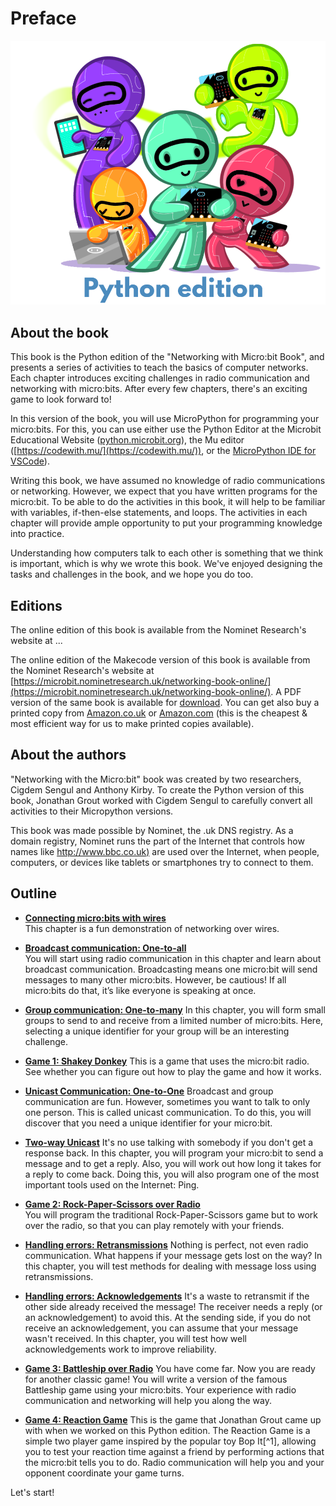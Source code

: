 Preface
=======

![Cover image](cover/cover_python.png)

About the book
------------------------------------

This book is the Python edition of the "Networking with Micro:bit Book", 
and presents a series of activities to teach the basics of computer networks. 
Each chapter introduces exciting challenges in radio communication and networking with micro:bits.
After every few chapters, there's an exciting game to look forward to!

In this version of the book, you will use MicroPython for programming your micro:bits. For
this, you can use either use the  Python Editor at the Microbit Educational Website 
([python.microbit.org](https://python.microbit.org/)), the Mu editor
([https://codewith.mu/](https://codewith.mu/)), or the [MicroPython IDE for
VSCode](https://marketplace.visualstudio.com/items?itemName=dphans.micropython-ide-vscode)).

Writing this book, we have assumed no knowledge of radio communications or networking. 
However, we expect that you have written programs for the micro:bit. To be able to do the activities in
this book, it will help to be familiar with variables, if-then-else statements, and loops. 
The activities in each chapter will provide ample opportunity to put your programming knowledge into practice.

Understanding how computers talk to each other is something that we think is important, 
which is why we wrote this book. We've enjoyed designing the tasks and challenges in the book, and we hope you do too.

Editions
--------

The online edition of this book is available from the Nominet Research's website at ...

The online edition of the Makecode version of this book is available from the Nominet Research's website at [https://microbit.nominetresearch.uk/networking-book-online/](https://microbit.nominetresearch.uk/networking-book-online/).
A PDF version of the same book is available for [download](https://microbit.nominetresearch.uk/networking-book-pdf/networking_with_the_microbit.pdf).
You can get also buy a printed copy from [Amazon.co.uk](https://www.amazon.co.uk/Networking-micro-bit-Anthony-Kirby/dp/1973396769) or [Amazon.com](https://www.amazon.com/Networking-micro-bit-Anthony-Kirby/dp/1973396769) (this is the cheapest & most efficient way for us to make printed copies available).

About the authors
-----------------

"Networking with the Micro:bit" book was created by two researchers, Cigdem Sengul and Anthony Kirby.
To create the Python version of this book, Jonathan Grout worked with Cigdem Sengul to carefully convert all activities to their 
Micropython versions. 
  
This book was made possible by Nominet, the .uk DNS registry. As a domain registry, Nominet runs the part of the Internet that controls how names like
[http://www.bbc.co.uk)](http://www.bbc.co.uk) are used over the Internet, when people, computers, or devices like tablets or smartphones try to connect to them.

Outline
-------

- [**Connecting micro:bits with wires**](wiredcommunication/wiredcommunication.md)  
    This chapter is a fun demonstration of networking over wires.

- [**Broadcast communication: One-to-all**](broadcast/broadcast.md)  
    You will start using radio communication in this chapter and learn about broadcast communication. 
Broadcasting  means one micro:bit will send messages to many other micro:bits. However, be
    cautious! If all micro:bits do that, it’s like everyone is speaking at once.

- [**Group communication: One-to-many**](groupcommunication/groupcommunication.md)
    In this chapter, you will form small groups to send to and receive from a limited number of micro:bits. 
Here, selecting a unique identifier for your group will be an interesting challenge.

- [**Game 1: Shakey Donkey**](shakeydonkey/shakeydonkey.md)
    This is a game that uses the micro:bit radio. See whether you can figure out how to play the game and how it works.

- [**Unicast Communication: One-to-One**](unicast/unicast.md)
    Broadcast and group communication are fun. However, sometimes you want to talk to only one person. This is called unicast communication. To do this, you will discover that you need a unique identifier
    for your micro:bit.

- [**Two-way Unicast**](twowayunicast/twowayunicast.md)
    It's no use talking with somebody if you don't get a response back. 
In this chapter, you will program your micro:bit to send a message and to get a reply. 
Also, you will work out how long it takes for a reply to come back. 
Doing this, you will also program one of the most important tools used on the
    Internet: Ping.

- [**Game 2: Rock-Paper-Scissors over Radio**](rockpaperscissors/rockpaperscissors.md)  
    You will program the traditional Rock-Paper-Scissors game but to work over the radio, so that you can play remotely with your friends.

- [**Handling errors: Retransmissions**](retransmissions/retransmissions.md)
    Nothing is perfect, not even radio communication. What happens if
    your message gets lost on the way? In this chapter, you will test
    methods for dealing with message loss using retransmissions.

- [**Handling errors: Acknowledgements**](acknowledgements/acknowledgements.md)
    It's a waste to retransmit if the other side already received the message! 
The receiver needs a reply (or an acknowledgement) to avoid this. 
At the sending side, if you do not receive an acknowledgement, you can assume that your message wasn't received. 
In this chapter, you will test how well acknowledgements work to improve reliability.

- [**Game 3: Battleship over Radio**](battleship/battleship.md)
    You have come far. Now you are ready for another classic game!
    You will write a version of the famous Battleship game using
    your micro:bits. Your experience with radio communication and
    networking will help you along the way.

- [**Game 4: Reaction Game**](reactiongame/reactiongame.md)
    This is the game that Jonathan Grout came up with when we worked on this Python edition.
    The Reaction Game is a simple two player game inspired by the popular toy Bop It[^1], 
    allowing you to test your reaction time against a friend by performing
    actions that the micro:bit tells you to do. Radio communication will help you and your opponent
    coordinate your game turns.


Let's start!
